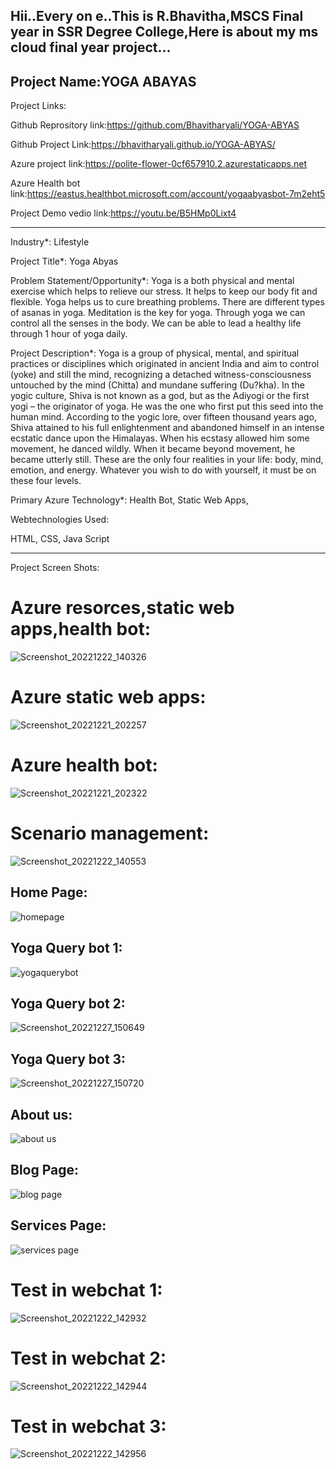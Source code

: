 Hii..Every on e..This is R.Bhavitha,MSCS Final year in SSR Degree College,Here is about my ms cloud final year project...
------------------------------------------------------------------------------------------------------------------------------------------------------------------------
Project Name:YOGA ABAYAS
------------------------------------------------------------------------------------------------------------------------------------------------------------------------
Project Links:

Github  Reprository link:https://github.com/Bhavitharyali/YOGA-ABYAS

Github Project Link:https://bhavitharyali.github.io/YOGA-ABYAS/

Azure project link:https://polite-flower-0cf657910.2.azurestaticapps.net

Azure Health bot link:https://eastus.healthbot.microsoft.com/account/yogaabyasbot-7m2eht5

Project Demo vedio link:https://youtu.be/B5HMp0Lixt4

------------------------------------------------------------------------------------------------------------------------------------------------------------------------

Industry*:
Lifestyle

Project Title*:
Yoga Abyas

Problem Statement/Opportunity*:
Yoga is a both physical and mental exercise which helps to relieve our stress. It helps to keep our body fit and flexible. Yoga helps us to cure breathing problems. There are different types of asanas in yoga. Meditation is the key for yoga. Through yoga we can control all the senses in the body. We can be able to lead a healthy life through 1 hour of yoga daily.

Project Description*:
Yoga is a group of physical, mental, and spiritual practices or disciplines which originated in ancient India and aim to control (yoke) and still the mind, recognizing a detached witness-consciousness untouched by the mind (Chitta) and mundane suffering (Du?kha). In the yogic culture, Shiva is not known as a god, but as the Adiyogi or the first yogi – the originator of yoga. He was the one who first put this seed into the human mind. According to the yogic lore, over fifteen thousand years ago, Shiva attained to his full enlightenment and abandoned himself in an intense ecstatic dance upon the Himalayas. When his ecstasy allowed him some movement, he danced wildly. When it became beyond movement, he became utterly still. These are the only four realities in your life: body, mind, emotion, and energy. Whatever you wish to do with yourself, it must be on these four levels.

Primary Azure Technology*:
Health Bot, Static Web Apps,

Webtechnologies Used:

HTML,
CSS,
Java Script

-----------------------------------------------------------------------------------------------------------------------------------------------------------------------
Project Screen Shots:


# Azure resorces,static web apps,health bot:

![Screenshot_20221222_140326](https://user-images.githubusercontent.com/116258236/209095765-8edcec4b-45f3-47cf-8b91-65b1b50e9cd4.png)




# Azure static web apps:


![Screenshot_20221221_202257](https://user-images.githubusercontent.com/116258236/209095983-26885383-daf7-4b47-9634-aded3964d890.png)


# Azure health bot:


![Screenshot_20221221_202322](https://user-images.githubusercontent.com/116258236/209096191-dc90a783-23ce-442b-90c9-d358129f319e.png)


# Scenario management:


![Screenshot_20221222_140553](https://user-images.githubusercontent.com/116258236/209096426-68a4e664-1a2f-423f-af47-9e0e4870dbd4.png)


## Home Page:

![homepage](https://user-images.githubusercontent.com/116258236/206639068-611b5bb2-1689-4bd1-9465-f7d958fe6d6f.png)

## Yoga Query bot 1:

![yogaquerybot ](https://user-images.githubusercontent.com/116258236/206639054-cb0e7c60-e1fb-4913-9c49-3cbeb150d1c1.png)

## Yoga Query bot 2:

![Screenshot_20221227_150649](https://user-images.githubusercontent.com/116258236/209646732-29cae933-3545-4c53-b130-fc5a6fc5f216.png)


## Yoga Query bot 3:

![Screenshot_20221227_150720](https://user-images.githubusercontent.com/116258236/209646791-37483285-b7bd-479b-aa22-4b300f8a2b4f.png)


## About us:

![about us](https://user-images.githubusercontent.com/116258236/206639062-3b9086ba-f926-4219-b5e5-5fad300e974f.png)

## Blog Page:

![blog page](https://user-images.githubusercontent.com/116258236/206639067-859a9341-b2b4-4325-b64f-da753feed1be.png)

## Services Page:

![services page](https://user-images.githubusercontent.com/116258236/206639072-3c5d92b6-5e21-4cda-9693-a5e7d8e81fac.png)



# Test in webchat 1:


![Screenshot_20221222_142932](https://user-images.githubusercontent.com/116258236/209097413-917c01f7-49e4-42ac-8a8f-683852eae702.png)



# Test in webchat 2:


![Screenshot_20221222_142944](https://user-images.githubusercontent.com/116258236/209097565-67b8d022-090f-437e-8eb2-43ca829c40fe.png)


# Test in webchat 3:



![Screenshot_20221222_142956](https://user-images.githubusercontent.com/116258236/209097749-8f998bbc-0d36-4fd5-8e90-5de7fc1c98d3.png)













